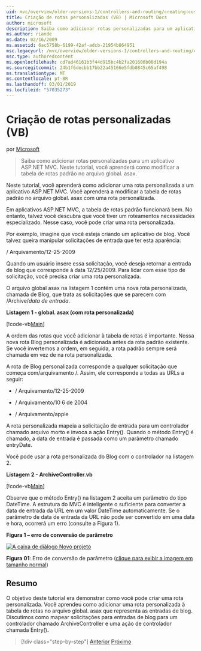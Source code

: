 ```yaml
---
uid: mvc/overview/older-versions-1/controllers-and-routing/creating-custom-routes-vb
title: Criação de rotas personalizadas (VB) | Microsoft Docs
author: microsoft
description: Saiba como adicionar rotas personalizadas para um aplicativo ASP.NET MVC. Neste tutorial, você aprenderá como modificar a tabela de rotas padrão no arquivo global. asax.
ms.author: riande
ms.date: 02/16/2009
ms.assetid: 6ac5758b-6199-42af-adcb-21954b864951
msc.legacyurl: /mvc/overview/older-versions-1/controllers-and-routing/creating-custom-routes-vb
msc.type: authoredcontent
ms.openlocfilehash: cd7ad46161b3f44d915bc4b2fa201606b00d194a
ms.sourcegitcommit: 24b1f6decbb17bb22a45166e5fdb0845c65af498
ms.translationtype: MT
ms.contentlocale: pt-BR
ms.lasthandoff: 03/01/2019
ms.locfileid: "57035273"
---
```

<a name="creating-custom-routes-vb"></a>Criação de rotas personalizadas (VB)
====================
por [Microsoft](https://github.com/microsoft)

> Saiba como adicionar rotas personalizadas para um aplicativo ASP.NET MVC. Neste tutorial, você aprenderá como modificar a tabela de rotas padrão no arquivo global. asax.


Neste tutorial, você aprenderá como adicionar uma rota personalizada a um aplicativo ASP.NET MVC. Você aprenderá a modificar a tabela de rotas padrão no arquivo global. asax com uma rota personalizada.

Em aplicativos ASP.NET MVC, a tabela de rotas padrão funcionará bem. No entanto, talvez você descubra que você tiver um roteamentos necessidades especializado. Nesse caso, você pode criar uma rota personalizada.

Por exemplo, imagine que você esteja criando um aplicativo de blog. Você talvez queira manipular solicitações de entrada que ter esta aparência:

/ Arquivamento/12-25-2009

Quando um usuário insere essa solicitação, você deseja retornar a entrada de blog que corresponde à data 12/25/2009. Para lidar com esse tipo de solicitação, você precisa criar uma rota personalizada.

O arquivo global asax na listagem 1 contém uma nova rota personalizada, chamada de Blog, que trata as solicitações que se parecem com /Archive/*data de entrada*.

**Listagem 1 - global. asax (com rota personalizada)**

[!code-vb[Main](creating-custom-routes-vb/samples/sample1.vb)]

A ordem das rotas que você adicionar à tabela de rotas é importante. Nossa nova rota Blog personalizada é adicionada antes da rota padrão existente. Se você invertemos a ordem, em seguida, a rota padrão sempre será chamada em vez de na rota personalizada.

A rota de Blog personalizada corresponde a qualquer solicitação que começa com/arquivamento /. Assim, ele corresponde a todas as URLs a seguir:

- / Arquivamento/12-25-2009

- / Arquivamento/10 6 de 2004

- / Arquivamento/apple

A rota personalizada mapeia a solicitação de entrada para um controlador chamado arquivo morto e invoca a ação Entry(). Quando o método Entry() é chamado, a data de entrada é passada como um parâmetro chamado entryDate.

Você pode usar a rota personalizada do Blog com o controlador na listagem 2.

**Listagem 2 - ArchiveController.vb**

[!code-vb[Main](creating-custom-routes-vb/samples/sample2.vb)]

Observe que o método Entry() na listagem 2 aceita um parâmetro do tipo DateTime. A estrutura do MVC é inteligente o suficiente para converter a data de entrada da URL em um valor DateTime automaticamente. Se o parâmetro de data de entrada da URL não pode ser convertido em uma data e hora, ocorrerá um erro (consulte a Figura 1).

**Figura 1 – erro de conversão de parâmetro**


[![A caixa de diálogo Novo projeto](creating-custom-routes-vb/_static/image1.jpg)](creating-custom-routes-vb/_static/image1.png)

**Figura 01**: Erro de conversão de parâmetro ([clique para exibir a imagem em tamanho normal](creating-custom-routes-vb/_static/image2.png))


## <a name="summary"></a>Resumo

O objetivo deste tutorial era demonstrar como você pode criar uma rota personalizada. Você aprendeu como adicionar uma rota personalizada à tabela de rotas no arquivo global. asax que representa as entradas de blog. Discutimos como mapear solicitações para entradas de blog para um controlador chamado ArchiveController e uma ação de controlador chamada Entry().

> [!div class="step-by-step"]
> [Anterior](asp-net-mvc-controller-overview-vb.md)
> [Próximo](creating-a-route-constraint-vb.md)
